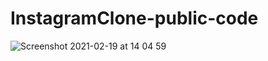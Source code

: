 # InstagramClone-public-code


![Screenshot 2021-02-19 at 14 04 59](https://user-images.githubusercontent.com/69080064/108484619-d43bb400-72bd-11eb-929f-80b02d1bf2d6.png)
